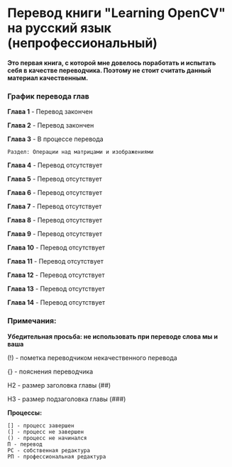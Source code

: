 # Перевод книги "Learning OpenCV" на русский язык (непрофессиональный)

**Это первая книга, с которой мне довелось поработать и испытать себя в качестве переводчика. Поэтому не стоит считать данный материал качественным.**

### График перевода глав

**Глава 1** - Перевод закончен

**Глава 2** - Перевод закончен

**Глава 3** - В процессе перевода 
    
    Раздел: Операции над матрицами и изображениями

**Глава 4** - Перевод отсутствует

**Глава 5** - Перевод отсутствует

**Глава 6** - Перевод отсутствует

**Глава 7** - Перевод отсутствует

**Глава 8** - Перевод отсутствует

**Глава 9** - Перевод отсутствует

**Глава 10** - Перевод отсутствует

**Глава 11** - Перевод отсутствует

**Глава 12** - Перевод отсутствует

**Глава 13** - Перевод отсутствует

**Глава 14** - Перевод отсутствует


### Примечания:

**Убедительная просьба: не использовать при переводе слова мы и ваша**

(!) - пометка переводчиком некачественного перевода

{} - пояснения переводчика

H2 - размер заголовка главы (##)

H3 - размер подзаголовка главы (###)

**Процессы:**

	[] - процесс завершен
	(] - процесс не завершен
	() - процесс не начинался
	П - перевод
	РС - собственная редактура
	РП - профессиональная редактура
